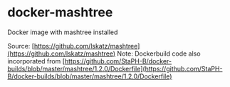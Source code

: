 # docker-mashtree
Docker image with mashtree installed

Source: [https://github.com/lskatz/mashtree](https://github.com/lskatz/mashtree)
Note: Dockerbuild code also incorporated from [https://github.com/StaPH-B/docker-builds/blob/master/mashtree/1.2.0/Dockerfile](https://github.com/StaPH-B/docker-builds/blob/master/mashtree/1.2.0/Dockerfile)
